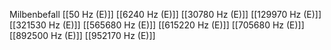 Milbenbefall
[[50 Hz (E)]]
[[6240 Hz (E)]]
[[30780 Hz (E)]]
[[129970 Hz (E)]]
[[321530 Hz (E)]]
[[565680 Hz (E)]]
[[615220 Hz (E)]]
[[705680 Hz (E)]]
[[892500 Hz (E)]]
[[952170 Hz (E)]]